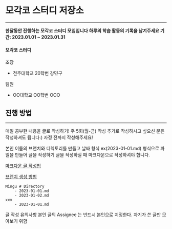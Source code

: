 # 모각코 스터디 저장소
---
**한달동안 진행하는 모각코 스터디 모임입니다
하루의 학습 활동의 기록을 남겨주세요
기간: 2023.01.01 ~ 2023.01.31**

#### 모각코 스터디
조장
- 전주대학교 20학번 강민구

팀원
- OO대학교 OO학번 OOO


## 진행 방법
---
매일 공부한 내용을 글로 작성하기!
주 5회(월-금) 작성
추가로 작성하시고 싶으신 분은 작성하셔도 됩니다:)
자정 전까지 작성해주세요!
    
본인 이름의 브랜치와 디렉토리를 만들고 날짜 형식 ex(2023-01-01.md) 형식으로 파일을 만들어 글을 작성하기
글을 작성하실 때 마크다운으로 작성하셔야 합니다.
    
[마크다운 글 작성법](https://velog.io/@yuuuye/velog-%EB%A7%88%ED%81%AC%EB%8B%A4%EC%9A%B4MarkDown-%EC%9E%91%EC%84%B1%EB%B2%95)
    
[브랜치 생성 방법](https://jangwon.io/github/2018/02/22/(Github)-%EA%B9%83%ED%97%99%EC%9C%BC%EB%A1%9C-%ED%98%91%EC%97%85%ED%95%98%EA%B8%B0-%EB%B8%8C%EB%9F%B0%EC%B9%98-%ED%99%9C%EC%9A%A9%ED%95%98%EA%B8%B0/)
    
```
Mingu # Directory
	- 2023-01-01.md
    - 2023-01-02.md
xxx
	- 2023-01-01.md
```

글 작성 유의사항
본인 글의 Assignee 는 반드시 본인으로 지정한다.
자기가 쓴 글만 모아보기 위함
